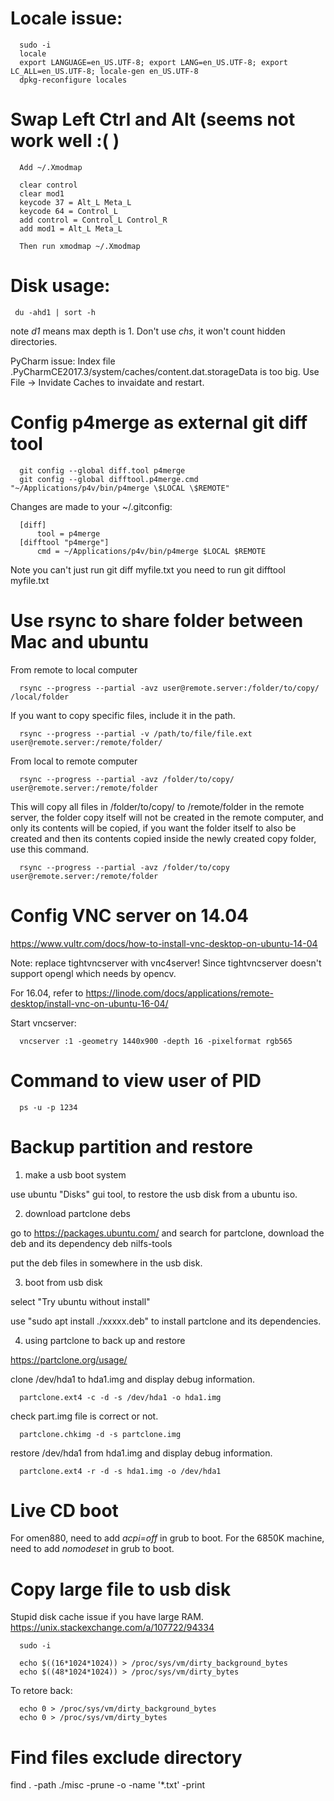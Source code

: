 # Locale issue:

      sudo -i
      locale
      export LANGUAGE=en_US.UTF-8; export LANG=en_US.UTF-8; export LC_ALL=en_US.UTF-8; locale-gen en_US.UTF-8
      dpkg-reconfigure locales

# Swap Left Ctrl and Alt (seems not work well :( )

      Add ~/.Xmodmap
      
      clear control
      clear mod1
      keycode 37 = Alt_L Meta_L
      keycode 64 = Control_L
      add control = Control_L Control_R
      add mod1 = Alt_L Meta_L
      
      Then run xmodmap ~/.Xmodmap

# Disk usage:

     du -ahd1 | sort -h
note *d1* means max depth is 1. Don't use *chs*, it won't count hidden directories.
 
      
PyCharm issue:  Index file .PyCharmCE2017.3/system/caches/content.dat.storageData is too big.
Use File -> Invidate Caches to invaidate and restart.


# Config p4merge as external git diff tool

      git config --global diff.tool p4merge
      git config --global difftool.p4merge.cmd "~/Applications/p4v/bin/p4merge \$LOCAL \$REMOTE"

Changes are made to your ~/.gitconfig:

      [diff]
          tool = p4merge
      [difftool "p4merge"]
          cmd = ~/Applications/p4v/bin/p4merge $LOCAL $REMOTE
          
Note you can't just run git diff myfile.txt you need to run git difftool myfile.txt

# Use rsync to share folder between Mac and ubuntu
From remote to local computer

      rsync --progress --partial -avz user@remote.server:/folder/to/copy/ /local/folder
      
If you want to copy specific files, include it in the path.

      rsync --progress --partial -v /path/to/file/file.ext user@remote.server:/remote/folder/

From local to remote computer

      rsync --progress --partial -avz /folder/to/copy/ user@remote.server:/remote/folder

This will copy all files in /folder/to/copy/ to /remote/folder in the remote server, the folder copy itself will not be created in the remote computer, and only its contents will be copied, if you want the folder itself to also be created and then its contents copied inside the newly created copy folder, use this command.

      rsync --progress --partial -avz /folder/to/copy user@remote.server:/remote/folder
      
# Config VNC server on 14.04
https://www.vultr.com/docs/how-to-install-vnc-desktop-on-ubuntu-14-04

Note: replace tightvncserver with vnc4server! Since tightvncserver doesn't support opengl which needs by opencv.

For 16.04, refer to https://linode.com/docs/applications/remote-desktop/install-vnc-on-ubuntu-16-04/

Start vncserver:

      vncserver :1 -geometry 1440x900 -depth 16 -pixelformat rgb565



# Command to view user of PID

      ps -u -p 1234
      
# Backup partition and restore
1) make a usb boot system

use ubuntu "Disks" gui tool, to restore the usb disk from a ubuntu iso.

2) download partclone debs

go to https://packages.ubuntu.com/ and search for partclone, download the deb and its dependency deb nilfs-tools

put the deb files in somewhere in the usb disk.

3) boot from usb disk

select "Try ubuntu without install"

use "sudo apt install ./xxxxx.deb" to install partclone and its dependencies.

4) using partclone to back up and restore

https://partclone.org/usage/

clone /dev/hda1 to hda1.img and display debug information.
   
      partclone.ext4 -c -d -s /dev/hda1 -o hda1.img

check part.img file is correct or not.
   
      partclone.chkimg -d -s partclone.img

restore /dev/hda1 from hda1.img and display debug information.
   
      partclone.ext4 -r -d -s hda1.img -o /dev/hda1


# Live CD boot
For omen880, need to add *acpi=off* in grub to boot.
For the 6850K machine, need to add *nomodeset* in grub to boot.

# Copy large file to usb disk
Stupid disk cache issue if you have large RAM.
https://unix.stackexchange.com/a/107722/94334

      sudo -i

      echo $((16*1024*1024)) > /proc/sys/vm/dirty_background_bytes
      echo $((48*1024*1024)) > /proc/sys/vm/dirty_bytes

To retore back:

      echo 0 > /proc/sys/vm/dirty_background_bytes
      echo 0 > /proc/sys/vm/dirty_bytes


# Find files exclude directory
find . -path ./misc -prune -o -name '*.txt' -print


